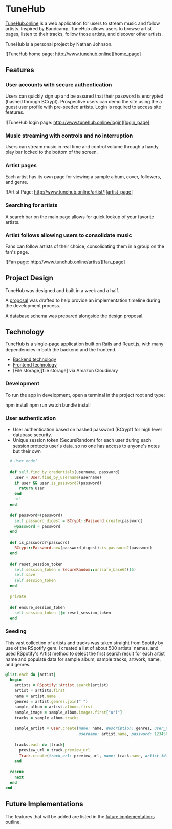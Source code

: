 # TuneHub

[TuneHub.online][tunehub] is a web application for users to stream music and follow artists. Inspired by Bandcamp, TuneHub allows users to browse artist pages, listen to their tracks, follow those artists, and discover other artists.

TuneHub is a personal project by Nathan Johnson.

![TuneHub home page: http://www.tunehub.online][home_page]

## Features

### User accounts with secure authentication
Users can quickly sign up and be assured that their password is encrypted (hashed through BCrypt). Prospective users can demo the site using the a guest user profile with pre-seeded artists. Login is required to access site features.

![TuneHub login page: http://www.tunehub.online/login][login_page]

### Music streaming with controls and no interruption
Users can stream music in real time and control volume through a handy play bar locked to the bottom of the screen.

### Artist pages
Each artist has its own page for viewing a sample album, cover, followers, and genre.

![Artist Page: http://www.tunehub.online/artist/][artist_page]

### Searching for artists
A search bar on the main page allows for quick lookup of your favorite artists.

### Artist follows allowing users to consolidate music
Fans can follow artists of their choice, consolidating them in a group on the fan's page.


![Fan page: http://www.tunehub.online/artist/][fan_page]

## Project Design

TuneHub was designed and built in a week and a half.

A [proposal][proposal] was drafted to help provide an implementation timeline during the development process.

A [database schema][schema] was prepared alongside the design proposal.

## Technology

TuneHub is a single-page application built on Rails and React.js, with many dependencies in both the backend and the frontend.

- [Backend technology][backend]
- [Frontend technology][frontend]
- [File storage][file storage] via Amazon Cloudinary

### Development 

To run the app in development, open a terminal in the project root and type:

npm install
npm run watch
bundle install

### User authentication

* User authentication based on hashed password (BCrypt) for high level database security.
* Unique session token (SecureRandom) for each user during each session protects user's data, so no one has access to anyone's notes but their own

```ruby
  # User model

  def self.find_by_credentials(username, password)
    user = User.find_by_username(username)
    if user && user.is_password?(password)
      return user
    end
    nil
  end

  def password=(password)
    self.password_digest = BCrypt::Password.create(password)
    @password = password
  end

  def is_password?(password)
    BCrypt::Password.new(password_digest).is_password?(password)
  end

  def reset_session_token
    self.session_token = SecureRandom::urlsafe_base64(16)
    self.save
    self.session_token
  end

  private

  def ensure_session_token
    self.session_token ||= reset_session_token
  end
```

### Seeding

This vast collection of artists and tracks was taken straight from Spotify by use of the RSpotify gem. I created a list of about 500 artists' names, and used RSpotify's Artist method to select the first search result for each artist name and populate data for sample album, sample tracks, artwork, name, and genres.

```ruby
@list.each do |artist|
  begin
    artists = RSpotify::Artist.search(artist)
    artist = artists.first
    name = artist.name
    genres = artist.genres.join(" ")
    sample_album = artist.albums.first
    sample_image = sample_album.images.first["url"]
    tracks = sample_album.tracks

    sample_artist = User.create(name: name, description: genres, user_type: "artist",
                                username: artist.name, password: 123456, image_url: sample_image)

    tracks.each do |track|
      preview_url = track.preview_url
      Track.create(track_url: preview_url, name: track.name, artist_id: sample_artist.id)
    end

  rescue
    next
  end
end
```


## Future Implementations

The features that will be added are listed in the [future implementations][future] outline.

[tunehub]: http://www.tunehub.online/
[login_page]: ./docs/images/login_page.png "Login Page"
[home_page]: ./docs/images/main_page.png "Home page"
[artist_page]: ./docs/images/artist_page.png "An Artist's page"
[fan_page]: ./docs/images/fan_page.png "Fan page"
[proposal]: ./docs/proposal.md
[schema]: ./docs/schema.md
[backend]: ./docs/backend.md
[frontend]: ./docs/frontend.md
[file_storage]: ./docs/file_storage.md
[future]: ./docs/future.md
